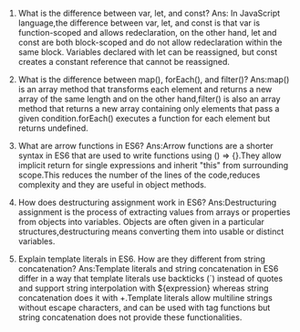 
1) What is the difference between var, let, and const?
    Ans: In JavaScript language,the difference between var, let, and const is that var is function-scoped and allows redeclaration, on the other hand, let and const are both block-scoped and do not allow redeclaration within the same block. Variables declared with let can be reassigned, but const creates a constant reference that cannot be reassigned.


2) What is the difference between map(), forEach(), and filter()? 
    Ans:map() is an array method that  transforms each element and returns a new array of the same length and on the other hand,filter() is also an array method that returns a new array containing only elements that pass a given condition.forEach() executes a function for each element but returns undefined. 


3) What are arrow functions in ES6?
    Ans:Arrow functions are a shorter syntax in ES6 that are used to write functions using () => {}.They allow implicit return for single expressions and inherit "this" from surrounding scope.This reduces the number of the lines of the code,reduces complexity and they are useful in object methods. 


4) How does destructuring assignment work in ES6?
    Ans:Destructuring assignment is the process of extracting values from arrays or properties from objects into variables. Objects are often given in a particular structures,destructuring means converting them into usable or distinct variables.


5) Explain template literals in ES6. How are they different from string concatenation?
    Ans:Template literals and string concatenation in ES6 differ in a way that template literals use backticks (`) instead of quotes and support string interpolation with ${expression} whereas string concatenation does it with +.Template literals allow multiline strings without escape characters, and can be used with tag functions but string concatenation does not provide these functionalities.